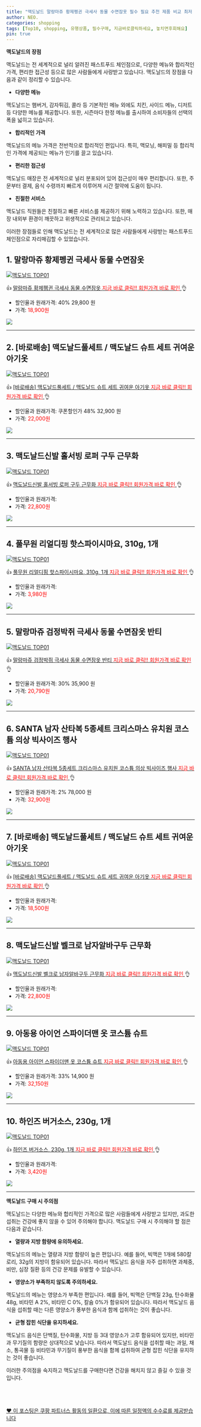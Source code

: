 ```yaml
---
title: "맥도날드 말랑마쥬 황제펭귄 극세사 동물 수면잠옷 필수 필요 추천 제품 비교 최저 가격 비교 장점 구매 후기 구매평"
author: NEO.
categories: shopping
tags: [Top10, shopping, 유행상품, 필수구매, 지금바로클릭하세요, 놓치면후회해요]
pin: true
---
```

**맥도날드의 장점**

맥도날드는 전 세계적으로 널리 알려진 패스트푸드 체인점으로, 다양한 메뉴와 합리적인 가격, 편리한 접근성 등으로 많은 사람들에게 사랑받고 있습니다. 맥도날드의 장점을 다음과 같이 정리할 수 있습니다.

* **다양한 메뉴**

맥도날드는 햄버거, 감자튀김, 콜라 등 기본적인 메뉴 외에도 치킨, 사이드 메뉴, 디저트 등 다양한 메뉴를 제공합니다. 또한, 시즌마다 한정 메뉴를 출시하여 소비자들의 선택의 폭을 넓히고 있습니다.

* **합리적인 가격**

맥도날드의 메뉴 가격은 전반적으로 합리적인 편입니다. 특히, 맥모닝, 해피밀 등 합리적인 가격에 제공되는 메뉴가 인기를 끌고 있습니다.

* **편리한 접근성**

맥도날드 매장은 전 세계적으로 널리 분포되어 있어 접근성이 매우 편리합니다. 또한, 주문부터 결제, 음식 수령까지 빠르게 이루어져 시간 절약에 도움이 됩니다.

* **친절한 서비스**

맥도날드 직원들은 친절하고 빠른 서비스를 제공하기 위해 노력하고 있습니다. 또한, 매장 내외부 환경이 깨끗하고 위생적으로 관리되고 있습니다.

이러한 장점들로 인해 맥도날드는 전 세계적으로 많은 사람들에게 사랑받는 패스트푸드 체인점으로 자리매김할 수 있었습니다.

   

## 1. 말랑마쥬 황제펭귄 극세사 동물 수면잠옷

[![맥도날드 TOP01](https://thumbnail9.coupangcdn.com/thumbnails/remote/490x490ex/image/vendor_inventory/0318/4675284d5c736d85518d549ae76fcfbe1559197ee1f4fb38ee23aa7348ce.jpg)](https://link.coupang.com/re/AFFSDP?lptag=AF3617701&subid=GithubCoopas&pageKey=153601971&traceid=V0-153&itemId=443126423&vendorItemId=71796039248)


👍 [말랑마쥬 황제펭귄 극세사 동물 수면잠옷 <font color=red> 지금 바로 클릭!! 회원가격 바로 확인 </font> ](https://link.coupang.com/re/AFFSDP?lptag=AF3617701&subid=GithubCoopas&pageKey=153601971&traceid=V0-153&itemId=443126423&vendorItemId=71796039248) 👌 


- 할인율과 원래가격: 40%  29,800   원
- 가격: <span style='color:red'>18,900원</span>

[![](/discount_price.png)](https://link.coupang.com/re/AFFSDP?lptag=AF3617701&subid=GithubCoopas&pageKey=153601971&traceid=V0-153&itemId=443126423&vendorItemId=71796039248)

---


   

## 2. [바로배송] 맥도날드풀세트 / 맥도날드 슈트 세트 귀여운 아기옷

[![맥도날드 TOP01](https://thumbnail10.coupangcdn.com/thumbnails/remote/490x490ex/image/vendor_inventory/53a0/b388d36b50321bda2fa647997f095fe8c5c9da2de4e761269713f2f99e86.jpeg)](https://link.coupang.com/re/AFFSDP?lptag=AF3617701&subid=GithubCoopas&pageKey=5567983659&traceid=V0-153&itemId=8857549163&vendorItemId=78455413839)


👍 [[바로배송] 맥도날드풀세트 / 맥도날드 슈트 세트 귀여운 아기옷 <font color=red> 지금 바로 클릭!! 회원가격 바로 확인 </font> ](https://link.coupang.com/re/AFFSDP?lptag=AF3617701&subid=GithubCoopas&pageKey=5567983659&traceid=V0-153&itemId=8857549163&vendorItemId=78455413839) 👌 


- 할인율과 원래가격: 쿠폰할인가 48%  32,900   원
- 가격: <span style='color:red'>22,000원</span>

[![](/discount_price.png)](https://link.coupang.com/re/AFFSDP?lptag=AF3617701&subid=GithubCoopas&pageKey=5567983659&traceid=V0-153&itemId=8857549163&vendorItemId=78455413839)

---


   

## 3. 맥도날드신발 홀서빙 로퍼 구두 근무화

[![맥도날드 TOP01](https://thumbnail9.coupangcdn.com/thumbnails/remote/490x490ex/image/vendor_inventory/c888/6fb9a7453ad97d7ce4d678cf07533dc66400abd65e89913481e6fc55b11c.jpg)](https://link.coupang.com/re/AFFSDP?lptag=AF3617701&subid=GithubCoopas&pageKey=6817507727&traceid=V0-153&itemId=16147474446&vendorItemId=83343283537)


👍 [맥도날드신발 홀서빙 로퍼 구두 근무화 <font color=red> 지금 바로 클릭!! 회원가격 바로 확인 </font> ](https://link.coupang.com/re/AFFSDP?lptag=AF3617701&subid=GithubCoopas&pageKey=6817507727&traceid=V0-153&itemId=16147474446&vendorItemId=83343283537) 👌 


- 할인율과 원래가격: 
- 가격: <span style='color:red'>22,800원</span>

[![](/discount_price.png)](https://link.coupang.com/re/AFFSDP?lptag=AF3617701&subid=GithubCoopas&pageKey=6817507727&traceid=V0-153&itemId=16147474446&vendorItemId=83343283537)

---


   

## 4. 풀무원 리얼디핑 핫스파이시마요, 310g, 1개

[![맥도날드 TOP01](https://thumbnail9.coupangcdn.com/thumbnails/remote/490x490ex/image/retail/images/2022/05/19/16/5/5ff1ab2d-71e7-47ee-beb5-3ee70deb14f9.jpg)](https://link.coupang.com/re/AFFSDP?lptag=AF3617701&subid=GithubCoopas&pageKey=6572014827&traceid=V0-153&itemId=14756025673&vendorItemId=81996348190)


👍 [풀무원 리얼디핑 핫스파이시마요, 310g, 1개 <font color=red> 지금 바로 클릭!! 회원가격 바로 확인 </font> ](https://link.coupang.com/re/AFFSDP?lptag=AF3617701&subid=GithubCoopas&pageKey=6572014827&traceid=V0-153&itemId=14756025673&vendorItemId=81996348190) 👌 


- 할인율과 원래가격: 
- 가격: <span style='color:red'>3,980원</span>

[![](/discount_price.png)](https://link.coupang.com/re/AFFSDP?lptag=AF3617701&subid=GithubCoopas&pageKey=6572014827&traceid=V0-153&itemId=14756025673&vendorItemId=81996348190)

---


   

## 5. 말랑마쥬 검정박쥐 극세사 동물 수면잠옷 반티

[![맥도날드 TOP01](https://thumbnail6.coupangcdn.com/thumbnails/remote/490x490ex/image/vendor_inventory/1f93/e3dd18316e5b67b0cd0e443c68632fd2f2c6876a28dfcc53f5c7206f9cba.jpg)](https://link.coupang.com/re/AFFSDP?lptag=AF3617701&subid=GithubCoopas&pageKey=153599814&traceid=V0-153&itemId=443121086&vendorItemId=71981966313)


👍 [말랑마쥬 검정박쥐 극세사 동물 수면잠옷 반티 <font color=red> 지금 바로 클릭!! 회원가격 바로 확인 </font> ](https://link.coupang.com/re/AFFSDP?lptag=AF3617701&subid=GithubCoopas&pageKey=153599814&traceid=V0-153&itemId=443121086&vendorItemId=71981966313) 👌 


- 할인율과 원래가격: 30%  35,900   원
- 가격: <span style='color:red'>20,790원</span>

[![](/discount_price.png)](https://link.coupang.com/re/AFFSDP?lptag=AF3617701&subid=GithubCoopas&pageKey=153599814&traceid=V0-153&itemId=443121086&vendorItemId=71981966313)

---


   

## 6. SANTA 남자 산타복 5종세트 크리스마스 유치원 코스튬 의상 빅사이즈 행사

[![맥도날드 TOP01](https://thumbnail10.coupangcdn.com/thumbnails/remote/490x490ex/image/vendor_inventory/5fa5/63d7011b3f69886d084569db1f597fcc08c1cdfc058010739c4a002d403a.jpg)](https://link.coupang.com/re/AFFSDP?lptag=AF3617701&subid=GithubCoopas&pageKey=6942349221&traceid=V0-153&itemId=16839107777&vendorItemId=84018383528)


👍 [SANTA 남자 산타복 5종세트 크리스마스 유치원 코스튬 의상 빅사이즈 행사 <font color=red> 지금 바로 클릭!! 회원가격 바로 확인 </font> ](https://link.coupang.com/re/AFFSDP?lptag=AF3617701&subid=GithubCoopas&pageKey=6942349221&traceid=V0-153&itemId=16839107777&vendorItemId=84018383528) 👌 


- 할인율과 원래가격: 2%  78,000   원
- 가격: <span style='color:red'>32,900원</span>

[![](/discount_price.png)](https://link.coupang.com/re/AFFSDP?lptag=AF3617701&subid=GithubCoopas&pageKey=6942349221&traceid=V0-153&itemId=16839107777&vendorItemId=84018383528)

---


   

## 7. [바로배송] 맥도날드풀세트 / 맥도날드 슈트 세트 귀여운 아기옷

[![맥도날드 TOP01](https://thumbnail10.coupangcdn.com/thumbnails/remote/490x490ex/image/vendor_inventory/53a0/b388d36b50321bda2fa647997f095fe8c5c9da2de4e761269713f2f99e86.jpeg)](https://link.coupang.com/re/AFFSDP?lptag=AF3617701&subid=GithubCoopas&pageKey=6741856532&traceid=V0-153&itemId=15739922343&vendorItemId=82953824860)


👍 [[바로배송] 맥도날드풀세트 / 맥도날드 슈트 세트 귀여운 아기옷 <font color=red> 지금 바로 클릭!! 회원가격 바로 확인 </font> ](https://link.coupang.com/re/AFFSDP?lptag=AF3617701&subid=GithubCoopas&pageKey=6741856532&traceid=V0-153&itemId=15739922343&vendorItemId=82953824860) 👌 


- 할인율과 원래가격: 
- 가격: <span style='color:red'>18,500원</span>

[![](/discount_price.png)](https://link.coupang.com/re/AFFSDP?lptag=AF3617701&subid=GithubCoopas&pageKey=6741856532&traceid=V0-153&itemId=15739922343&vendorItemId=82953824860)

---


   

## 8. 맥도날드신발 벨크로 남자알바구두 근무화

[![맥도날드 TOP01](https://thumbnail7.coupangcdn.com/thumbnails/remote/490x490ex/image/vendor_inventory/7097/bec8521436e5c3de5650de3637d7aa36bff193250dcb9d818b86e94c214d.jpg)](https://link.coupang.com/re/AFFSDP?lptag=AF3617701&subid=GithubCoopas&pageKey=6817507719&traceid=V0-153&itemId=16147474335&vendorItemId=83343283459)


👍 [맥도날드신발 벨크로 남자알바구두 근무화 <font color=red> 지금 바로 클릭!! 회원가격 바로 확인 </font> ](https://link.coupang.com/re/AFFSDP?lptag=AF3617701&subid=GithubCoopas&pageKey=6817507719&traceid=V0-153&itemId=16147474335&vendorItemId=83343283459) 👌 


- 할인율과 원래가격: 
- 가격: <span style='color:red'>22,800원</span>

[![](/discount_price.png)](https://link.coupang.com/re/AFFSDP?lptag=AF3617701&subid=GithubCoopas&pageKey=6817507719&traceid=V0-153&itemId=16147474335&vendorItemId=83343283459)

---


   

## 9. 아동용 아이언 스파이더맨 옷 코스튬 슈트

[![맥도날드 TOP01](https://thumbnail8.coupangcdn.com/thumbnails/remote/490x490ex/image/vendor_inventory/b0a1/40f5b3eab4d7b05279b28ec77497c13a130f7a7b97148deaf6d6acc90a1b.png)](https://link.coupang.com/re/AFFSDP?lptag=AF3617701&subid=GithubCoopas&pageKey=6642685531&traceid=V0-153&itemId=15192159360&vendorItemId=82413348910)


👍 [아동용 아이언 스파이더맨 옷 코스튬 슈트 <font color=red> 지금 바로 클릭!! 회원가격 바로 확인 </font> ](https://link.coupang.com/re/AFFSDP?lptag=AF3617701&subid=GithubCoopas&pageKey=6642685531&traceid=V0-153&itemId=15192159360&vendorItemId=82413348910) 👌 


- 할인율과 원래가격: 33%  14,900   원
- 가격: <span style='color:red'>32,150원</span>

[![](/discount_price.png)](https://link.coupang.com/re/AFFSDP?lptag=AF3617701&subid=GithubCoopas&pageKey=6642685531&traceid=V0-153&itemId=15192159360&vendorItemId=82413348910)

---


   

## 10. 하인즈 버거소스, 230g, 1개

[![맥도날드 TOP01](https://thumbnail6.coupangcdn.com/thumbnails/remote/490x490ex/image/retail/images/4258988355390652-16bc760d-b3c1-444a-a06c-1c5933a8ff8f.jpg)](https://link.coupang.com/re/AFFSDP?lptag=AF3617701&subid=GithubCoopas&pageKey=5018748027&traceid=V0-153&itemId=6727266860&vendorItemId=74020235132)


👍 [하인즈 버거소스, 230g, 1개 <font color=red> 지금 바로 클릭!! 회원가격 바로 확인 </font> ](https://link.coupang.com/re/AFFSDP?lptag=AF3617701&subid=GithubCoopas&pageKey=5018748027&traceid=V0-153&itemId=6727266860&vendorItemId=74020235132) 👌 


- 할인율과 원래가격: 
- 가격: <span style='color:red'>3,420원</span>

[![](/discount_price.png)](https://link.coupang.com/re/AFFSDP?lptag=AF3617701&subid=GithubCoopas&pageKey=5018748027&traceid=V0-153&itemId=6727266860&vendorItemId=74020235132)

---
**맥도날드 구매 시 주의점**

맥도날드는 다양한 메뉴와 합리적인 가격으로 많은 사람들에게 사랑받고 있지만, 과도한 섭취는 건강에 좋지 않을 수 있어 주의해야 합니다. 맥도날드 구매 시 주의해야 할 점은 다음과 같습니다.

* **열량과 지방 함량에 유의하세요.**

맥도날드의 메뉴는 열량과 지방 함량이 높은 편입니다. 예를 들어, 빅맥은 1개에 580칼로리, 32g의 지방이 함유되어 있습니다. 따라서 맥도날드 음식을 자주 섭취하면 과체중, 비만, 심장 질환 등의 건강 문제를 유발할 수 있습니다.

* **영양소가 부족하지 않도록 주의하세요.**

맥도날드의 메뉴는 영양소가 부족한 편입니다. 예를 들어, 빅맥은 단백질 23g, 탄수화물 48g, 비타민 A 2%, 비타민 C 0%, 칼슘 0%가 함유되어 있습니다. 따라서 맥도날드 음식을 섭취할 때는 다른 영양소가 풍부한 음식과 함께 섭취하는 것이 좋습니다.

* **균형 잡힌 식단을 유지하세요.**

맥도날드 음식은 단백질, 탄수화물, 지방 등 3대 영양소가 고루 함유되어 있지만, 비타민과 무기질의 함량은 상대적으로 낮습니다. 따라서 맥도날드 음식을 섭취할 때는 과일, 채소, 통곡물 등 비타민과 무기질이 풍부한 음식을 함께 섭취하여 균형 잡힌 식단을 유지하는 것이 좋습니다.

이러한 주의점을 숙지하고 맥도날드를 구매한다면 건강을 해치지 않고 즐길 수 있을 것입니다.<br><br><br><br><br> [ ❤  이 포스팅은 쿠팡 파트너스 활동의 일환으로, 이에 따른 일정액의 수수료를 제공받습니다](https://link.coupang.com/a/bcEFyh)